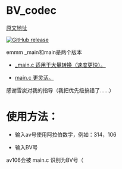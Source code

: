 # BV_codec

[原文地址](https://www.zhihu.com/question/381784377/answer/1099438784)

[![GitHub release](https://img.shields.io/github/v/release/poly000/BV_codec.svg)]()

emmm _main和main是两个版本

* [_main.c 适用于大量转换（速度更快）。](_main.c)

* [main.c 更灵活。](main.c)

感谢雪炭对我的指导（我把优先级搞错了……）

# 使用方法：

* 输入av号使用阿拉伯数字，例如：314，106

* 输入BV号



av106会被 main.c 识别为BV号（

